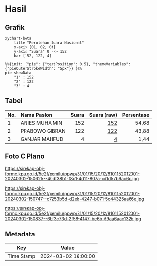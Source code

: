 # Hasil

## Grafik

```mermaid
xychart-beta
    title "Perolehan Suara Nasional"
    x-axis [01, 02, 03]
    y-axis "Suara" 0 --> 152
    bar [152, 122, 4]
```

```mermaid
%%{init: {"pie": {"textPosition": 0.5}, "themeVariables": {"pieOuterStrokeWidth": "5px"}} }%%
pie showData
    "1" : 152
    "2" : 122
    "3" : 4
```

## Tabel

| No. | Nama Paslon    | Suara | Suara (raw) | Persentase |
|:--- |:-------------- | -----:| -----------:| ----------:|
| 1   | ANIES MUHAIMIN | 152   | [152][p-1]  | 54,68      |
| 2   | PRABOWO GIBRAN | 122   | [122][p-2]  | 43,88      |
| 3   | GANJAR MAHFUD  | 4     | [4][p-3]    | 1,44       |


[p-1]: https://github.com/gigit-pemilu/pemilu-2024/blob/main/pilpres/hitung-suara/sub/81-maluku/sub/01-maluku-tengah/sub/15-leihitu/sub/2012-wakal/sub/001-tps/sub/paslon-1.txt
[p-2]: https://github.com/gigit-pemilu/pemilu-2024/blob/main/pilpres/hitung-suara/sub/81-maluku/sub/01-maluku-tengah/sub/15-leihitu/sub/2012-wakal/sub/001-tps/sub/paslon-2.txt
[p-3]: https://github.com/gigit-pemilu/pemilu-2024/blob/main/pilpres/hitung-suara/sub/81-maluku/sub/01-maluku-tengah/sub/15-leihitu/sub/2012-wakal/sub/001-tps/sub/paslon-3.txt

## Foto C Plano

https://sirekap-obj-formc.kpu.go.id/5e2f/pemilu/ppwp/81/01/15/20/12/8101152012001-20240302-150625--40df38b1-f8c1-4d11-807a-cd1d57b9ac6d.jpg

https://sirekap-obj-formc.kpu.go.id/5e2f/pemilu/ppwp/81/01/15/20/12/8101152012001-20240302-150747--c7253b5d-d2eb-4247-b071-5c44325aa66e.jpg

https://sirekap-obj-formc.kpu.go.id/5e2f/pemilu/ppwp/81/01/15/20/12/8101152012001-20240302-150837--6bf3c73d-2f58-4147-be6b-69aa6aac132b.jpg


## Metadata

| Key        | Value               |
| ---------- | ------------------- |
| Time Stamp | 2024-03-02 16:00:00 |



